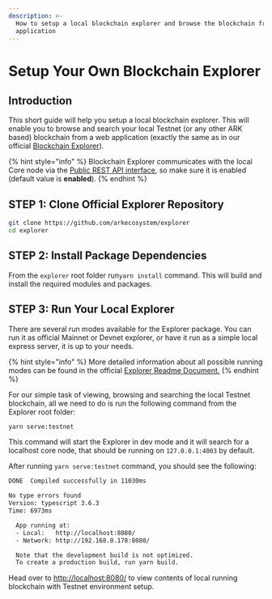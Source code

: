 ```yaml
---
description: >-
  How to setup a local blockchain explorer and browse the blockchain from a web
  application
---
```


# Setup Your Own Blockchain Explorer

## Introduction

This short guide will help you setup a local blockchain explorer. This will enable you to browse and search your local Testnet \(or any other ARK based\) blockchain from a web application \(exactly the same as in our official [Blockchain Explorer](https://explorer.ark.io)\).

{% hint style="info" %}
Blockchain Explorer communicates with the local Core node via the [Public REST API interface](https://api.ark.dev), so make sure it is enabled \(default value is **enabled**\).
{% endhint %}

## STEP 1: Clone Official Explorer Repository

```bash
git clone https://github.com/arkecosystem/explorer
cd explorer
```

## STEP 2: Install Package Dependencies

From the `explorer` root folder run`yarn install` command. This will build and install the required modules and packages.

## STEP 3: Run Your Local Explorer

There are several run modes available for the Explorer package. You can run it as official Mainnet or Devnet explorer, or have it run as a simple local express server, it is up to your needs. 

{% hint style="info" %}
More detailed information about all possible running modes can be found in the official [Explorer Readme Document.](https://github.com/ArkEcosystem/explorer/blob/develop/README.md)
{% endhint %}

For our simple task of viewing, browsing and searching the local Testnet blockchain, all we need to do is run the following command from the Explorer root folder:

```bash
yarn serve:testnet
```

This command will start the Explorer in dev mode and it will search for a localhost core node, that should be running on `127.0.0.1:4003` by default.

After running `yarn serve:testnet` command, you should see the following:

```bash
DONE  Compiled successfully in 11030ms    

No type errors found
Version: typescript 3.6.3
Time: 6973ms

  App running at:
  - Local:   http://localhost:8080/
  - Network: http://192.168.0.178:8080/

  Note that the development build is not optimized.
  To create a production build, run yarn build.
```

Head over to [http://localhost:8080/](http://localhost:8080/) to view contents of local running blockchain with Testnet environment setup.



